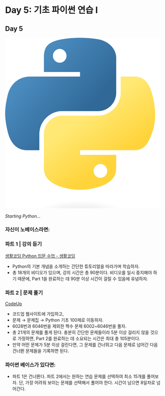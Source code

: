 # Day 5: 기초 파이썬 연습 I

## Day 5

![Untitled](Introduction%20to%20Deep%20Learning%20957e35bcecd448278c201480cee70fab/Untitled%201.png)

*Starting Python…*

### 자신이 노베이스라면:

### 파트 1 | 강의 듣기

[생활코딩 Python 입문 수업 - 생활코딩](https://opentutorials.org/course/4769)

- Python의 기본 개념을 소개하는 간단한 튜토리얼을 따라가며 학습하자.
- 총 18개의 비디오가 있으며, 강의 시간은 총 90분이다. 비디오를 일시 중지해야 하기 때문에, Part 1을 완료하는 데 90분 이상 시간이 걸릴 수 있음에 유념하자.

### 파트 2 | 문제 풀기

[CodeUp](https://codeup.kr/index.php)

- 코드업 웹사이트에 가입하고,
- 문제 → 문제집 → Python 기초 100제로 이동하자.
- 6028번과 6046번을 제외한 짝수 문제 6002~6046번을 풀자.
- 총 21개의 문제를 풀게 된다. 충분히 간단한 문제들이라 5분 이상 걸리지 않을 것으로 가정하면, Part 2를 완료하는 데 소요되는 시간은 최대 총 105분이다.
- 만약 어떤 문제가 5분 이상 걸린다면, 그 문제를 건너뛰고 다음 문제로 넘어간 다음 건너뛴 문제들을 기록하면 된다.

### 파이썬 베이스가 있다면:

- 파트 1은 건너뛴다. 파트 2에서는 원하는 연습 문제를 선택하여 최소 15개를 풀어보자. 단, 가장 어려워 보이는 문제를 선택해서 풀어야 한다. 시간이 남으면 8일차로 넘어간다.